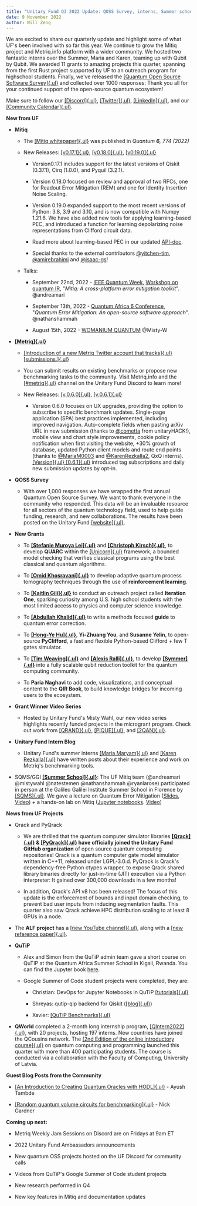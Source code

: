 ```yaml
---
title: "Unitary Fund Q3 2022 Update: QOSS Survey, interns, Summer school and 7 new projects!"
date: 9 November 2022
author: Will Zeng
---
```


We are excited to share our quarterly update and highlight some of what
UF's been involved with so far this year. We continue to grow the Mitiq
project and Metriq.info platform with a wider community. We hosted two
fantastic interns over the Summer, Maria and Karen, teaming up with
Qubit by Qubit. We awarded 11 grants to amazing projects this quarter,
spanning from the first Rust project supported by UF to an outreach
program for highschool students. Finally, we've released the [[Quantum
Open Source Software
Survey]{.ul}](https://unitary.fund/posts/2022_survey_results.html) and
collected over 1000 responses: Thank you all for your continued support
of the open-source quantum ecosystem!

Make sure to follow our
[[Discord]{.ul}](https://discord.com/invite/JqVGmpkP96),
[[Twitter]{.ul}](https://twitter.com/unitaryfund), [[LinkedIn]{.ul}](https://www.linkedin.com/company/unitary-fund/),
and our [[Community
Calendar]{.ul}](https://calendar.google.com/calendar/u/0/embed?src=c_mgqdq6hj2isi4d6h467kfqvg60@group.calendar.google.com).

**New from UF**

-   **Mitiq**

    -   The [[Mitiq whitepaper]{.ul}](https://quantum-journal.org/papers/q-2022-08-11-774/)
       was published in *Quantum **6**, 774 (2022)*

    -   New Releases:
       [[v0.17.1]{.ul}](https://github.com/unitaryfund/mitiq/releases/tag/v0.17.1),
       [[v0.18.0]{.ul}](https://github.com/unitaryfund/mitiq/releases/tag/v0.18.0),
       [[v0.19.0]{.ul}](https://github.com/unitaryfund/mitiq/releases/tag/v0.19.0)

        -   Version0.17.1 includes support for the latest versions of
           Qiskit (0.37.1), Cirq (1.0.0), and Pyquil (3.2.1).

        -   Version 0.18.0 focused on review and approval of two RFCs,
           one for Readout Error Mitigation (REM) and one for
           Identity Insertion Noise Scaling.

        -   Version 0.19.0 expanded support to the most recent versions
           of Python: 3.8, 3.9 and 3.10, and is now compatible with
           Numpy 1.21.6. We have also added new tools for applying
           learning-based PEC, and introduced a function for learning
           depolarizing noise representations from Clifford circuit
           data.

        -   Read more about learning-based PEC in our updated
           [API-doc](https://mitiq.readthedocs.io/en/latest/apidoc.html#module-mitiq.pec.representations.biased_noise).

        -   Special thanks to the external contributors
           [\@yitchen-tim](https://github.com/yitchen-tim),
           [\@amirebrahimi](https://github.com/amirebrahimi) and
           [\@isaac-gs](https://github.com/isaac-gs)!

    -   Talks:

        -   September 22nd, 2022 - [IEEE Quantum
           Week](https://qce.quantum.ieee.org/2022/), [Workshop on
           quantum
           IR](https://qce.quantum.ieee.org/2022/workshops-program/#alexandermccaskey),
           \"*Mitiq: A cross-platform error mitigation toolkit*\".
           \@andreamari

        -   September 13th, 2022 - [Quantum Africa 6
           Conference](https://qa.eaifr.org/), \"*Quantum Error
           Mitigation: An open-source software approach*\".
           \@nathanshammah

        -   August 15th, 2022 - [WOMANIUM
           QUANTUM](https://www.youtube.com/watch?v=3LAHjmSuyO8&list=PL-VMs2BCTI_lklMMfY4iMdETT19rgZe5o)
           \@Misty-W

-   [**[Metriq]{.ul}**](https://metriq.info/)

    -   [[Introduction of a new Metriq Twitter account that tracks]{.ul}
       [submissions.]{.ul}](https://twitter.com/MetriqInfo)

    -   You can submit results on existing benchmarks or propose new
       benchmarking tasks to the community. Visit Metriq.info and the
       [[\#metriq]{.ul}](https://discord.com/channels/764231928676089909/818208195612639304)
       channel on the Unitary Fund Discord to learn more!

    -   New Releases:
       [[v.0.6.0]{.ul}](https://github.com/unitaryfund/metriq-app/releases/tag/v0.6.0),
       [[v.0.6.1]{.ul}](https://github.com/unitaryfund/metriq-app/releases/tag/v0.6.1)

        -   Version 0.6.0 focuses on UX upgrades, providing the option to
           subscribe to specific benchmark updates. Single-page
           application (SPA) best practices implemented, including
           improved navigation. Auto-complete fields when pasting
           arXiv URL in new submission (thanks to
           [\@cometta](https://github.com/cometta) from
           unitaryHACK!), mobile view and chart style improvements,
           cookie policy notification when first visiting the
           website, +30% growth of database, updated Python client
           models and route end points (thanks to
           [\@MariaM0003](https://github.com/MariaM0003) and
           [\@KarenRezkalla2](https://github.com/KarenRezkalla2), QxQ
           interns). [[Version]{.ul}
           [0.6.1]{.ul}](https://twitter.com/MetriqInfo/status/1572212471074791425)
           introduced tag subscriptions and daily new submission
           updates by opt-in.

-   **QOSS Survey**

    -   With over 1,000 responses we have wrapped the first annual
       Quantum Open Source Survey. We want to thank everyone in the
       community who responded. This data will be an invaluable
       resource for all sectors of the quantum technology field, used
       to help guide funding, research, and new collaborations. The
       results have been posted on the Unitary Fund
       [[website]{.ul}](https://unitary.fund/posts/2022_survey_results.html).

-   **New Grants**

    -   To [**[Stefanie Muroya
       Lei]{.ul}**](https://twitter.com/SMuroyaLei) and [**[Christoph
       Kirsch]{.ul}**](https://twitter.com/christophkirsch), to
       develop **QUARC** within the
       [[Unicorn]{.ul}](https://github.com/cksystemsgroup/unicorn)
       framework, a bounded model checking that verifies classical
       programs using the best classical and quantum algorithms.

    -   To [**[Omid
       Khosravani]{.ul}**](https://twitter.com/omidkhosravaniq) to
       develop adaptive quantum process tomography techniques through
       the use of **reinforcement learning**.

    -   To **[[Kaitlin
       Gili]{.ul}](https://www.linkedin.com/in/kaitlin-gili/)** to
       conduct an outreach project called **Iteration One**, sparking
       curiosity among U.S. high school students with the most
       limited access to physics and computer science knowledge.

    -   To **[[Abdullah
       Khalid]{.ul}](https://twitter.com/abdullahkhalids)** to write
       a methods focused **guide** to quantum error correction.

    -   To [**[Hong-Ye Hu]{.ul}**](https://twitter.com/hongyehu1),
       **Yi-Zhuang You**, and **Susanne Yelin**, to open-source
       **PyClifford**, a fast and flexible Python-based Clifford +
       few T gates simulator.

    -   To [**[Tim
       Weaving]{.ul}**](https://www.linkedin.com/in/tim-weaving-61b47912a/)
       and [**[Alexis
       Ralli]{.ul}**](https://www.linkedin.com/in/alexis-ralli-293931b0/),
       to develop
       [**[Symmer]{.ul}**](https://github.com/UCL-CCS/symmer) into a
       fully scalable qubit reduction toolkit for the quantum
       computing community.

    -   To **Paria Naghavi** to add code, visualizations, and conceptual
       content to the **QIR Book**, to build knowledge bridges for
       incoming users to the ecosystem.

-   **Grant Winner Video Series**

    -   Hosted by Unitary Fund's Misty Wahl, our new video series
       highlights recently funded projects in the microgrant program.
       Check out work from
       [[QRAND]{.ul}](https://www.youtube.com/watch?v=LSOCHWSPvUc),
       [[PIQUE]{.ul}](https://www.youtube.com/watch?v=wSFmtkS-AP8),
       and
       [[2QAN]{.ul}](https://www.youtube.com/watch?v=izzyfFzwypA).

-   **Unitary Fund Intern Blog**

    -   Unitary Fund's summer interns [[Maria
       Maryam]{.ul}](https://unitary.fund/posts/intern_maria_maryam_post.html)
       and [[Karen
       Rezkalla]{.ul}](https://unitary.fund/posts/2022_karen_intern_post.html)
       have written posts about their experience and work on Metriq's
       benchmarking tools.

-   SQMS/GGI [**[Summer
   School]{.ul}**](https://www.ggi.infn.it/showevent.pl?id=436): The
   UF Mitiq team (\@andreamari \@mistywahl \@natestemen
   \@nathanshammah \@ryanlarose) participated in person at the
   Galileo Galilei Institute Summer School in Florence by
   [[SQMS]{.ul}](https://sqms.fnal.gov/). We gave a lecture on
   Quantum Error Mitigation
   ([Slides](https://www.ggi.infn.it/talkfiles/slides/slides6070.pdf),
   [Video](https://www.youtube.com/watch?v=57T29hewkok&list=PL1CFLtxeIrQoQFWjMgSAE_dkrCNT8pA6f&index=1)) +
   a hands-on lab on Mitiq ([Jupyter
   notebooks](https://www.ggi.infn.it/talkfiles/bonuses/bonus6073.zip).
   [Video](https://www.youtube.com/watch?v=rrDWm1dDdNk&list=PL1CFLtxeIrQoQFWjMgSAE_dkrCNT8pA6f&index=13))

**News from UF Projects**

-   Qrack and PyQrack

    -   We are thrilled that the quantum computer simulator libraries
       **[[Qrack]{.ul}](https://github.com/unitaryfund/qrack/) &
       [[PyQrack]{.ul}](https://github.com/unitaryfund/pyqrack/) have
       officially joined the Unitary Fund GitHub organization** of
       open source quantum computing repositories! Qrack is a quantum
       computer gate model simulator written in C++11, released under
       LGPL-3.0.d. PyQrack is Qrack's dependency-free Python ctypes
       wrapper, to expose Qrack shared library binaries directly for
       just-in-time (JIT) execution via a Python interpreter: It
       gained over 300,000 downloads in a few months!

    -   In addition, Qrack's API v8 has been released! The focus of this
       update is the enforcement of bounds and input domain checking,
       to prevent bad user inputs from inducing segmentation faults.
       This quarter also saw Qrack achieve HPC distribution scaling
       to at least 8 GPUs in a node.

-   The **ALF project** has a [[new YouTube
   channel]{.ul}](https://gitpages.physik.uni-wuerzburg.de/ALF/ALF_Webpage/news/2022-08-02-youtube_channel/),
   along with a [[new reference
   paper]{.ul}](https://gitpages.physik.uni-wuerzburg.de/ALF/ALF_Webpage/news/2022-08-30-new-alf-reference-paper/).

-   **QuTiP**
    -   Alex and Simon from the QuTiP admin team gave a short course on QuTiP at the Quantum Africa Summer School in Kigali, Rwanda. You can find the Jupyter book [here](https://hodgestar.github.io/qutip-asqsqis-2022/intro.html).

    -   Google Summer of Code student projects were completed,
       they are:

        -   Christian: DevOps for Jupyter Notebooks in QuTiP
            [[tutorials]{.ul}](https://github.com/qutip/qutip-tutorials)

        -   Shreyas: qutip-qip backend for Qiskit
           ([[blog]{.ul}](https://medium.com/@claretgrace0801/concluding-my-gsoc-22-project-c975d6612e5e))

        -   Xavier: [[QuTiP
           Benchmarks]{.ul}](https://qutip.org/qutip-benchmark/add.html)

-   **QWorld** completed a 2-month long internship program,
   [[QIntern2022]{.ul}](https://qworld.net/qintern-2022/), with 20
   projects, hosting 197 interns. New countries have joined the
   QCousins network. The [[2nd Edition of the online introductory
   course]{.ul}](https://qworld.net/qcourse511-2/) on quantum
   computing and programming launched this quarter with more than 400
   participating students. The course is conducted via a
   collaboration with the Faculty of Computing, University of Latvia.

**Guest Blog Posts from the Community**

-   [[An Introduction to Creating Quantum Oracles with
   HODL]{.ul}](https://unitary.fund/posts/2022_hodl.html) - Ayush
   Tambde

-   [[Random quantum volume circuits for
   benchmarking]{.ul}](https://unitary.fund/posts/2022_quantum_volume_circuits.html) -
   Nick Gardner

**Coming up next:**

-   Metriq Weekly Jam Sessions on Discord are on Fridays at 9am ET

-   2022 Unitary Fund Ambassadors announcements

-   New quantum OSS projects hosted on the UF Discord for community
   calls

-   Videos from QuTiP's Google Summer of Code student projects

-   New research performed in Q4

-   New key features in Mitiq and documentation updates

